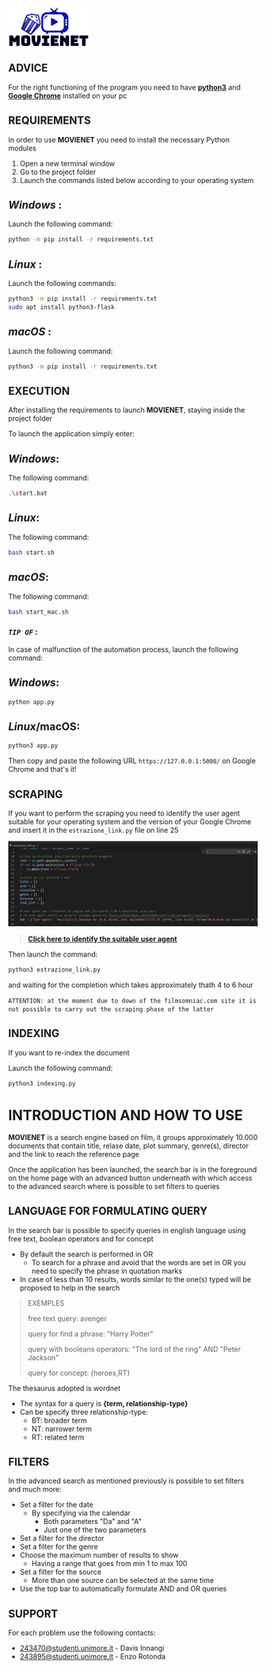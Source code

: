 ![Movienet Logo](/static/img/Logo.png)

## **ADVICE**

For the right functioning of the program you need to have [**python3**](https://www.python.org/downloads/) and [**Google Chrome**](https://www.google.it/intl/it/chrome/) installed on your pc

## **REQUIREMENTS**

In order to use **MOVIENET** you need to install the necessary Python modules

1. Open a new terminal window
2. Go to the project folder 
3. Launch the commands listed below according to your operating system

## *Windows* :

Launch the following command:

```bash
python -m pip install -r requirements.txt
```

## *Linux* :

Launch the following commands:

```bash
python3 -m pip install -r requirements.txt
sudo apt install python3-flask
```

## *macOS* :

Launch the following command:

```bash
python3 -m pip install -r requirements.txt
```

## **EXECUTION**

After installing the requirements to launch **MOVIENET**, staying inside the project folder

To launch the application simply enter:

## *Windows*:

The following command:

```bash
.\start.bat
```

## *Linux*:

The following command:

```bash
bash start.sh
```

## *macOS*:

The following command:

```bash
bash start_mac.sh
```
### *`TIP OF`* :

In case of malfunction of the automation process, launch the following command:

## *Windows*:

```bash
python app.py
```

## *Linux*/macOS: 

```bash
python3 app.py
```

Then copy and paste the following URL `https://127.0.0.1:5000/` on Google Chrome and that's it!

## **SCRAPING**

If you want to perform the scraping you need to identify the user agent suitable for your operating system and the version of your Google Chrome and insert it in the `estrazione_link.py` file on line 25

![GitHub Logo](/HDR.png)

>[**Click here to identify the suitable user agent**](https://developers.whatismybrowser.com/useragents/explore/)

Then launch the command:

```bash
python3 estrazione_link.py
```
and waiting for the completion which takes approximately thath 4 to 6 hour

`ATTENTION: at the moment due to down of the filmsomniac.com site it is not possible to carry out the scraping phase of the latter`

## **INDEXING**

If you want to re-index the document

Launch the following command:

```bash
python3 indexing.py
```

# **INTRODUCTION AND HOW TO USE**

**MOVIENET** is a search engine based on film, it groups approximately 10.000 documents that contain title, relase date, plot summary, genre(s), director and the link to reach the reference page

Once the application has been launched, the search bar is in the foreground on the home page with an advanced button underneath with which access to the advanced search where is possible to set filters to queries

## **LANGUAGE FOR FORMULATING QUERY**

In the search bar is possible to specify queries in english language using free text, boolean operators and for concept
* By default the search is performed in OR
    * To search for a phrase and avoid that the words are set in OR you need to specify the phrase in quotation marks 
* In case of less than 10 results, words similar to the one(s) typed will be proposed to help in the search

>EXEMPLES 
>
>free text query: avenger
>
>query for find a phrase: "Harry Potter"
>
>query with booleans operators: "The lord of the ring" AND "Peter Jackson"
>
>query for concept: {heroes,RT}

The thesaurus adopted is wordnet
* The syntax for a query is **{term, relationship-type}**
* Can be specify three relationship-type:
    * BT: broader term
    * NT: narrower term
    * RT: related term

## **FILTERS**

In the advanced search as mentioned previously is possible to set filters and much more:

* Set a filter for the date
    * By specifying via the calendar
        * Both parameters "Da" and "A"
        * Just one of the two parameters
* Set a filter for the director
* Set a filter for the genre
* Choose the maximum number of results to show
    * Having a range that goes from min 1 to max 100
* Set a filter for the source
    * More than one source can be selected at the same time
* Use the top bar to automatically formulate AND and OR queries

## **SUPPORT**

For each problem use the following contacts:
* 243470@studenti.unimore.it - Davis Innangi
* 243895@studenti.unimore.it - Enzo Rotonda